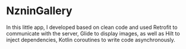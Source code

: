 ﻿# NzninGallery
In this little app, I developed based on clean code and used Retrofit to communicate with the server, Glide to display images, as well as Hilt to inject dependencies, Kotlin coroutines to write code asynchronously.
